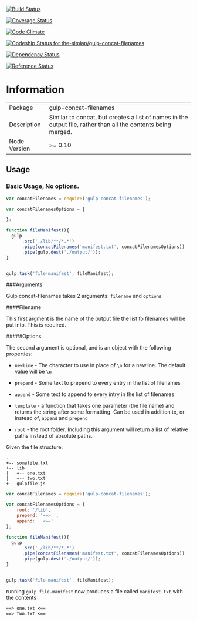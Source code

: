 [![Build Status](https://travis-ci.org/the-simian/gulp-concat-filenames.svg?branch=master)](https://travis-ci.org/the-simian/gulp-concat-filenames) 

[![Coverage Status](https://coveralls.io/repos/the-simian/gulp-concat-filenames/badge.png?branch=coveralls)](https://coveralls.io/r/the-simian/gulp-concat-filenames?branch=coveralls) 

[![Code Climate](https://codeclimate.com/github/the-simian/gulp-concat-filenames/badges/gpa.svg)](https://codeclimate.com/github/the-simian/gulp-concat-filenames) 

[![Codeship Status for the-simian/gulp-concat-filenames](https://www.codeship.io/projects/b7aaf400-3b02-0132-083a-261a2707f8ca/status)](https://www.codeship.io/projects/42521) 

[![Dependency Status](https://david-dm.org/the-simian/gulp-concat-filenames.svg)](https://david-dm.org/the-simian/gulp-concat-filenames)

[![Reference Status](https://www.versioneye.com/nodejs/gulp-concat-filenames/reference_badge.svg?style=flat)](https://www.versioneye.com/nodejs/gulp-concat-filenames/references)

# Information

|              |                                                                                                               |
|--------------|---------------------------------------------------------------------------------------------------------------|
| Package      | gulp-concat-filenames                                                                                         |
| Description  | Similar to concat, but creates a list of names in the output file, rather than all the contents being merged. |
| Node Version | >= 0.10                                                                                                       |

## Usage


### Basic Usage, No options.
```js
var concatFilenames = require('gulp-concat-filenames');

var concatFilenamesOptions = {

};

function fileManifest(){
  gulp
      .src('./lib/**/*.*')
      .pipe(concatFilenames('manifest.txt', concatFilenamesOptions))
      .pipe(gulp.dest('./output/'));
}


gulp.task('file-manifest', fileManifest);

```

###Arguments

Gulp concat-filenames takes 2 arguments: `filename` and `options`

####Filename

This first argment is the name of the output file the list fo filenames will be put into. This is required.

#####Options

The second argument is optional, and is an object with the following properties:

- `newline` - The character to use in place of `\n` for a newline. The default value will be `\n`

- `prepend` - Some text to prepend to every entry in the list of filenames

- `append` - Some text to append to every intry in the list of filenames

- `template` - a function that takes one parameter (the file name) and returns the string after some formatting. Can be used in addition to, or instead of, `append` and `prepend`

- `root` - the root folder. Including this argument will return a list of relative paths instead of absolute paths.


Given the file structure:

```
.
+-- somefile.txt
+-- lib
|   +-- one.txt
|   +-- two.txt
+-- gulpfile.js

```



```js
var concatFilenames = require('gulp-concat-filenames');

var concatFilenamesOptions = {
    root: '/lib',
    prepend: '==> ',
    append: ' <=='
};

function fileManifest(){
  gulp
      .src('./lib/**/*.*')
      .pipe(concatFilenames('manifest.txt', concatFilenamesOptions))
      .pipe(gulp.dest('./output/'));
}


gulp.task('file-manifest', fileManifest);
```

running `gulp file-manifest` now produces a file called `manifest.txt` with the contents

```
==> one.txt <==
==> two.txt <==

```








